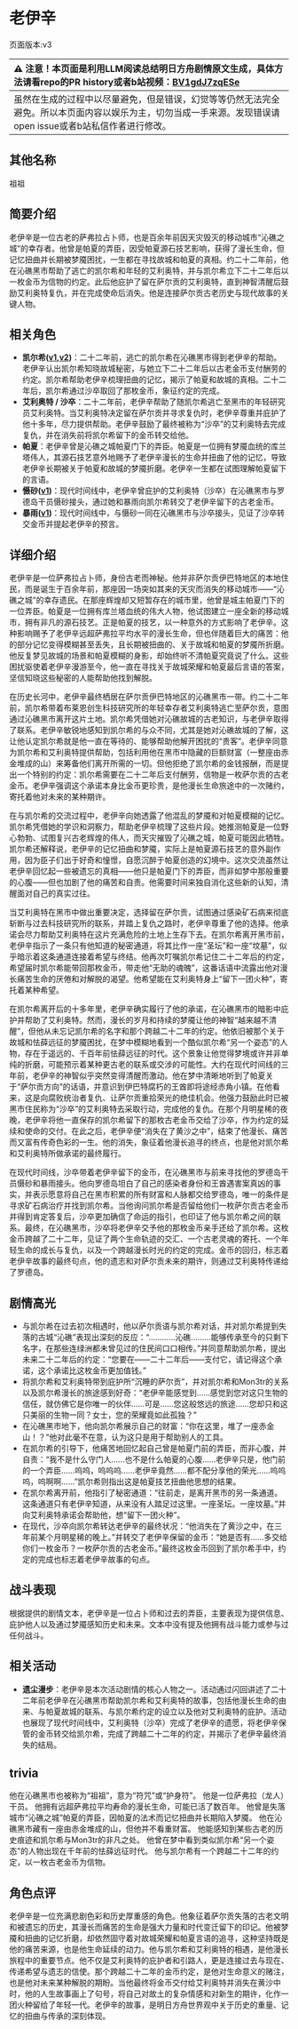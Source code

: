 # 老伊辛
页面版本:v3
 

| :warning: 注意！本页面是利用LLM阅读总结明日方舟剧情原文生成，具体方法请看repo的PR history或者b站视频：[BV1gdJ7zqESe](https://www.bilibili.com/video/BV1gdJ7zqESe/)         |
|:----------------------------|
| 虽然在生成的过程中以尽量避免，但是错误，幻觉等等仍然无法完全避免。所以本页面内容以娱乐为主，切勿当成一手来源。发现错误请open issue或者b站私信作者进行修改。|



## 其他名称
祖祖
## 简要介绍
老伊辛是一位古老的萨弗拉占卜师，也是百余年前因天灾毁灭的移动城市“沁礁之城”的幸存者。他曾是帕夏的弄臣，因受帕夏源石技艺影响，获得了漫长生命，但记忆扭曲并长期被梦魇困扰，一生都在寻找故城和帕夏的真相。约二十二年前，他在沁礁黑市帮助了逃亡的凯尔希和年轻的艾利奥特，并与凯尔希立下二十二年后以一枚金币为信物的约定。此后他庇护了留在萨尔贡的艾利奥特，直到神智清醒后鼓励艾利奥特复仇，并在完成使命后消失。他是连接萨尔贡古老历史与现代故事的关键人物。
## 相关角色
-   **凯尔希([v1](../chars/char_003_kalts.md),[v2](char_003_kalts.md))**：二十二年前，逃亡的凯尔希在沁礁黑市得到老伊辛的帮助。老伊辛认出凯尔希知晓故城秘密，与她立下二十二年后以古老金币支付酬劳的约定。凯尔希帮助老伊辛梳理扭曲的记忆，揭示了帕夏和故城的真相。二十二年后，凯尔希通过沙卒取回了那枚金币，象征约定的完成。
-   **艾利奥特 / 沙卒**：二十二年前，老伊辛帮助了随凯尔希逃亡至黑市的年轻研究员艾利奥特。当艾利奥特决定留在萨尔贡并寻求复仇时，老伊辛尊重并庇护了他十多年，尽力提供帮助。老伊辛鼓励了最终被称为“沙卒”的艾利奥特去完成复仇，并在消失前将凯尔希留下的金币转交给他。
-   **帕夏**：老伊辛曾是沁礁之城帕夏门下的弄臣。帕夏是一位拥有梦魇血统的库兰塔伟人，其源石技艺意外地赐予了老伊辛漫长的生命并扭曲了他的记忆，导致老伊辛长期被关于帕夏和故城的梦魇折磨。老伊辛一生都在试图理解帕夏留下的言语。
-   **慑砂([v1](../chars/char_379_sesa.md))**：现代时间线中，老伊辛曾庇护的艾利奥特（沙卒）在沁礁黑市与罗德岛干员慑砂接头，通过她和暴雨向凯尔希转交了老伊辛留下的古老金币。
-   **暴雨([v1](../chars/char_304_zebra.md))**：现代时间线中，与慑砂一同在沁礁黑市与沙卒接头，见证了沙卒转交金币并提起老伊辛的预言。
## 详细介绍
老伊辛是一位萨弗拉占卜师，身份古老而神秘。他并非萨尔贡伊巴特地区的本地住民，而是诞生于百余年前，那座因一场突如其来的天灾而消失的移动城市——“沁礁之城”的幸存遗民。在那座辉煌却又短暂存在的城市里，他曾是城主帕夏门下的一位弄臣。帕夏是一位拥有库兰塔血统的伟大人物，他试图建立一座全新的移动城市，拥有非凡的源石技艺。正是帕夏的技艺，以一种意外的方式影响了老伊辛。这种影响赐予了老伊辛远超萨弗拉平均水平的漫长生命，但也伴随着巨大的痛苦：他的部分记忆变得模糊甚至丢失，且长期被扭曲的、关于故城和帕夏的梦魇所折磨。他反复梦见故城的场景和帕夏模糊的身影，却始终听不清帕夏究竟说了什么。这些困扰驱使着老伊辛漫游至今，他一直在寻找关于故城荣耀和帕夏最后言语的答案，坚信知晓这些秘密的人能帮助他找到解脱。

在历史长河中，老伊辛最终栖居在萨尔贡伊巴特地区的沁礁黑市一带。约二十二年前，凯尔希带着布莱恩创生科技研究所的年轻幸存者艾利奥特逃亡至萨尔贡，意图通过沁礁黑市离开这片土地。凯尔希凭借她对沁礁故城的古老知识，与老伊辛取得了联系。老伊辛敏锐地感知到凯尔希的与众不同，尤其是她对沁礁故城的了解，这让他认定凯尔希就是他一直在等待的、能够帮助他解开困扰的“贵客”。老伊辛同意为凯尔希和艾利奥特提供帮助，包括利用他在黑市中隐藏的巨额财富（一整座由赤金堆成的山）来筹备他们离开所需的一切。但他拒绝了凯尔希的金钱报酬，而是提出一个特别的约定：凯尔希需要在二十二年后支付酬劳，信物是一枚萨尔贡的古老金币。老伊辛强调这个承诺本身比金币更珍贵，是他漫长生命旅途中的一次赌约，寄托着他对未来的某种期许。

在与凯尔希的交流过程中，老伊辛向她透露了他混乱的梦魇和对帕夏模糊的记忆。凯尔希凭借她的学识和洞察力，帮助老伊辛梳理了这些片段。她推测帕夏是一位野心勃勃、试图复兴古老辉煌的伟人，而天灾摧毁了沁礁之城，帕夏可能因此牺牲。凯尔希还解释说，老伊辛的记忆扭曲和梦魇，实际上是帕夏源石技艺的意外副作用，因为臣子们出于好奇和憧憬，自愿沉醉于帕夏创造的幻境中。这次交流虽然让老伊辛回忆起一些被遗忘的真相——他只是帕夏门下的弄臣，而非如梦中那般重要的心腹——但也加剧了他的痛苦和自责。他需要时间来独自消化这些新的认知，清醒面对自己的真实过往。

当艾利奥特在黑市中做出重要决定，选择留在萨尔贡，试图通过感染矿石病来彻底斩断与过去科技研究所的联系，并踏上复仇之路时，老伊辛尊重了他的选择。他承诺会尽力帮助艾利奥特在这片充满危险的土地上生存下去。在凯尔希离开黑市前，老伊辛指示了一条只有他知道的秘密通道，将其比作一座“圣坛”和一座“坟墓”，似乎暗示着这条通道连接着希望与终结。他再次叮嘱凯尔希记住二十二年后的约定，希望届时凯尔希能带回那枚金币，带走他“无助的魂魄”，这番话语中流露出他对漫长痛苦生命的厌倦和对解脱的渴望。他希望能在艾利奥特身上“留下一团火种”，寄托着某种希望。

在凯尔希离开后的十多年里，老伊辛确实履行了他的承诺，在沁礁黑市的暗影中庇护并帮助了艾利奥特。然而，漫长的岁月和持续的梦魇让他的神智“越来越不清醒”，但他从未忘记凯尔希的名字和那个跨越二十二年的约定。他依旧被那个关于故城和怯薛远征的梦魇困扰，在梦中模糊地看到一个酷似凯尔希“另一个姿态”的人物，存在于遥远的、千百年前怯薛远征的时代。这个景象让他觉得梦境或许并非单纯的折磨，可能预示着某种更古老的联系或交涉的可能性。大约在现代时间线的三年前，老伊辛的神智似乎突然变得清醒而激动。他在梦中清晰地听到了帕夏关于“萨尔贡方向”的话语，并意识到伊巴特腐朽的王酋即将途经赤角小镇。在他看来，这是向腐败统治者复仇、让萨尔贡重拾荣光的绝佳机会。他强力鼓励此时已被黑市住民称为“沙卒”的艾利奥特去采取行动，完成他的复仇。在那个月明星稀的夜晚，老伊辛将他一直保存的凯尔希留下的那枚古老金币交给了沙卒，作为约定的延续和使命的交付。在此之后，老伊辛便“消失在了黄沙之中”，结束了他漫长、痛苦而又富有传奇色彩的一生。他的消失，象征着他漫长追寻的终点，也是他对凯尔希和艾利奥特所做承诺的最终履行。

在现代时间线，沙卒带着老伊辛留下的金币，在沁礁黑市与前来寻找他的罗德岛干员慑砂和暴雨接头。他向罗德岛坦白了自己的感染者身份和王酋遇害案真凶的事实，并表示愿意将自己在黑市积累的所有财富和人脉都交给罗德岛，唯一的条件是寻求矿石病治疗并找到凯尔希。当他询问凯尔希是否留给他们一枚萨尔贡古老金币并得到肯定答复后，沙卒更加确信了命运的指引，也印证了他与凯尔希之间的联系。最终，在沁礁黑市，沙卒将老伊辛交予他的那枚金币亲手还给了凯尔希。这枚金币跨越了二十二年，见证了两个生命轨迹的交汇、一个古老灵魂的寄托、一个年轻生命的成长与复仇，以及一个跨越漫长时光的约定的完成。金币的回归，标志着老伊辛故事的最终句点，他的遗志和对萨尔贡未来的期许，则通过艾利奥特传递给了罗德岛。
## 剧情高光
*   与凯尔希在过去初次相遇时，他以萨尔贡语与凯尔希对话，并对凯尔希提到失落的古城“沁礁”表现出深刻的反应：“............沁礁.........能够传承至今的只剩下名字，在那些连绿洲都未曾见过的住民间口口相传。”并同意帮助凯尔希，提出未来二十二年后的约定：“您要在——二十二年后——支付它，请记得这个承诺，这个承诺比这枚金币更加值钱。”
*   将凯尔希和艾利奥特带到庇护所“沉睡的萨尔贡”，并对凯尔希和Mon3tr的关系以及凯尔希漫长的旅途感到好奇：“老伊辛能感觉到......感觉到您对这只生物的信任，就仿佛它是你唯一的伙伴......可是......您这般悠远的旅途......您却只和这只美丽的生物一同？女士，您的荣耀竟如此孤独？”
*   在沁礁黑市地下，他向凯尔希展示自己的财富：“你在这里，堆了一座赤金山！？”他对此毫不在意，认为这只是用于帮助别人的工具。
*   在凯尔希的引导下，他痛苦地回忆起自己曾是帕夏门前的弄臣，而非心腹，并自责：“我不是什么守门人......也不是什么帕夏的心腹......老伊辛只是，他门前的一个弄臣......呜呜，呜呜呜......老伊辛竟然......都不配分享他的荣光......呜呜呜，呜啊啊......”凯尔希则指出这是帕夏技艺扭曲他思想的结果。
*   在凯尔希离开前，他指引了秘密通道：“往前走，是离开黑市的另一条通道。这条通道只有老伊辛知道，从来没有人踏足过这里。一座圣坛。一座坟墓。”并向艾利奥特承诺会帮助他，想“留下一团火种”。
*   在现代，沙卒向凯尔希转达老伊辛的最终状况：“他消失在了黄沙之中，在三年前某个月明星稀的晚上。”并转交了老伊辛保留的金币：“她是否有......多交给你们一枚金币？一枚萨尔贡的古老金币。”最终这枚金币回到了凯尔希手中，约定的完成也标志着老伊辛故事的句点。
## 战斗表现
根据提供的剧情文本，老伊辛是一位占卜师和过去的弄臣，主要表现为提供信息、庇护他人以及通过梦魇感知历史和未来。文本中没有提及他拥有战斗能力或参与过任何战斗。
## 相关活动
-   **遗尘漫步**：老伊辛是本次活动剧情的核心人物之一。活动通过闪回讲述了二十二年前老伊辛在沁礁黑市帮助凯尔希和艾利奥特的故事，包括他漫长生命的由来、与帕夏故城的联系、与凯尔希约定的设立以及他对艾利奥特的庇护。活动也展现了现代时间线中，艾利奥特（沙卒）完成了老伊辛的遗愿，将老伊辛保管的金币转交给凯尔希，完成了跨越二十二年的约定，并揭示了老伊辛最终消失的结局。
## trivia
他在沁礁黑市也被称为“祖祖”，意为“符咒”或“护身符”。
他是一位萨弗拉（龙人）干员。
他拥有远超萨弗拉平均寿命的漫长生命，可能已活了数百年。
他曾是失落城市“沁礁之城”帕夏的弄臣，因帕夏的法术而记忆扭曲并长期陷入梦魇。
他在沁礁黑市藏有一座由赤金堆成的山，但他并不看重财富。
他能感知到某些古老的历史痕迹和凯尔希与Mon3tr的非凡之处。
他曾在梦中看到类似凯尔希“另一个姿态”的人物出现在千年前的怯薛远征时代。
他与凯尔希有一个跨越二十二年的约定，以一枚古老金币为信物。
## 角色点评
老伊辛是一位充满悲剧色彩和历史厚重感的角色。他象征着萨尔贡失落的古老文明和被遗忘的历史，其漫长而痛苦的生命是强大力量和时代变迁留下的印记。他被梦魇和扭曲的记忆折磨，却依然固守着对故城荣耀和帕夏言语的追寻，这种坚持既是他的痛苦来源，也是他生命延续的动力。他与凯尔希和艾利奥特的相遇，是他漫长旅程中的重要节点。他不仅是艾利奥特的庇护者和引路人，更是连接过去与现在、传递希望与遗志的信使。那个跨越二十二年的金币约定，是他对生命意义的赌注，也是他对未来某种解脱的期盼。当他最终将金币交付给艾利奥特并消失在黄沙中时，他的人生故事画上了句号，将自己对故土的复杂情感和对新生的期许，化作一团火种留给了年轻一代。老伊辛的故事，是明日方舟世界观中关于历史的重量、记忆的扭曲与传承的深刻体现。